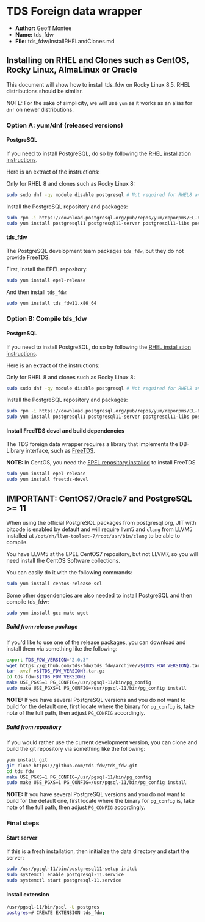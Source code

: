# TDS Foreign data wrapper

* **Author:** Geoff Montee
* **Name:** tds_fdw
* **File:** tds_fdw/InstallRHELandClones.md


## Installing on RHEL and Clones such as CentOS, Rocky Linux, AlmaLinux or Oracle

This document will show how to install tds_fdw on Rocky Linux 8.5. RHEL distributions should be similar.

NOTE: For the sake of simplicity, we will use `yum` as it works as an alias for `dnf` on newer distributions.

### Option A: yum/dnf (released versions)

#### PostgreSQL

If you need to install PostgreSQL, do so by following the [RHEL installation instructions](https://www.postgresql.org/download/linux/redhat/).

Here is an extract of the instructions:

Only for RHEL 8 and clones such as Rocky Linux 8:
```bash
sudo sudo dnf -qy module disable postgresql # Not required for RHEL8 and clones
```

Install the PostgreSQL repository and packages:

```bash
sudo rpm -i https://download.postgresql.org/pub/repos/yum/reporpms/EL-8-x86_64/pgdg-redhat-repo-latest.noarch.rpm
sudo yum install postgresql11 postgresql11-server postgresql11-libs postgresql11-devel
```

#### tds_fdw

The PostgreSQL development team packages `tds_fdw`, but they do not provide FreeTDS.

First, install the EPEL repository:

```bash
sudo yum install epel-release
```

And then install `tds_fdw`:

```bash
sudo yum install tds_fdw11.x86_64
```

### Option B: Compile tds_fdw

#### PostgreSQL

If you need to install PostgreSQL, do so by following the [RHEL installation instructions](https://www.postgresql.org/download/linux/redhat/).

Here is an extract of the instructions:

Only for RHEL 8 and clones such as Rocky Linux 8:
```bash
sudo sudo dnf -qy module disable postgresql # Not required for RHEL8 and clones
```

Install the PostgreSQL repository and packages:

```bash
sudo rpm -i https://download.postgresql.org/pub/repos/yum/reporpms/EL-8-x86_64/pgdg-redhat-repo-latest.noarch.rpm
sudo yum install postgresql11 postgresql11-server postgresql11-libs postgresql11-devel
```

#### Install FreeTDS devel and build dependencies

The TDS foreign data wrapper requires a library that implements the DB-Library interface,
such as [FreeTDS](http://www.freetds.org).

**NOTE:** In CentOS, you need the [EPEL repository installed](https://fedoraproject.org/wiki/EPEL) to install FreeTDS

```bash
sudo yum install epel-release
sudo yum install freetds-devel
```

## IMPORTANT: CentOS7/Oracle7 and PostgreSQL >= 11

When using the official PostgreSQL packages from postgresql.org, JIT with bitcode is enabled by default and will require llvm5 and `clang` from LLVM5 installed at `/opt/rh/llvm-toolset-7/root/usr/bin/clang` to be able to compile.

You have LLVM5 at the EPEL CentOS7 repository, but not LLVM7, so you will need install the CentOS Software collections.

You can easily do it with the following commands:

```bash
sudo yum install centos-release-scl
```

Some other dependencies are also needed to install PostgreSQL and then compile tds_fdw:

```bash
sudo yum install gcc make wget
```

##### Build from release package

If you'd like to use one of the release packages, you can download and install them via something like the following:

```bash
export TDS_FDW_VERSION="2.0.3"
wget https://github.com/tds-fdw/tds_fdw/archive/v${TDS_FDW_VERSION}.tar.gz
tar -xvzf v${TDS_FDW_VERSION}.tar.gz
cd tds_fdw-${TDS_FDW_VERSION}
make USE_PGXS=1 PG_CONFIG=/usr/pgsql-11/bin/pg_config
sudo make USE_PGXS=1 PG_CONFIG=/usr/pgsql-11/bin/pg_config install
```

**NOTE:** If you have several PostgreSQL versions and you do not want to build for the default one, first locate where the binary for `pg_config` is, take note of the full path, then adjust `PG_CONFIG` accordingly.

##### Build from repository

If you would rather use the current development version, you can clone and build the git repository via something like the following:

```bash
yum install git
git clone https://github.com/tds-fdw/tds_fdw.git
cd tds_fdw
make USE_PGXS=1 PG_CONFIG=/usr/pgsql-11/bin/pg_config
sudo make USE_PGXS=1 PG_CONFIG=/usr/pgsql-11/bin/pg_config install
```

**NOTE:** If you have several PostgreSQL versions and you do not want to build for the default one, first locate where the binary for `pg_config` is, take note of the full path, then adjust `PG_CONFIG` accordingly.

### Final steps

#### Start server 

If this is a fresh installation, then initialize the data directory and start the server:

```bash
sudo /usr/pgsql-11/bin/postgresql11-setup initdb
sudo systemctl enable postgresql-11.service
sudo systemctl start postgresql-11.service
```

#### Install extension

```bash
/usr/pgsql-11/bin/psql -U postgres
postgres=# CREATE EXTENSION tds_fdw;
```
